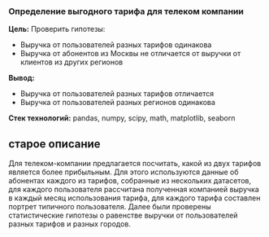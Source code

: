 ### Определение выгодного тарифа для телеком компании

**Цель:** Проверить гипотезы: 
* Выручка от пользователей разных тарифов одинакова
* Выручка от абонентов из Москвы не отличается от выручки от клиентов из других регионов

**Вывод:** 
* Выручка от пользователей разных тарифов отличается
* Выручка от пользователей разных регионов одинакова


**Стек технологий:** pandas, numpy, scipy, math, matplotlib, seaborn


## старое описание

Для телеком-компании предлагается посчитать, какой из двух тарифов является более прибыльным. Для этого используются данные об абонентах каждого из тарифов, собранные из нескольких датасетов, для каждого пользователя рассчитана полученная компанией выручка в каждый месяц использования тарифа, для каждого тарифа составлен портрет типичного пользователя. Далее были проверены статистические гипотезы о равенстве выручки от пользователей разных тарифов и разных городов.
